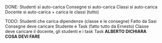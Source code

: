 DONE:
Studenti si auto-carica
Consegne si auto-carica
Classi si auto-carica
Docente si auto-carica + carica le classi (tutto)

TODO:
Studenti che carica dipendenze (classe e le consegne) Fatto da Sasi
Consegne deve caricare Studente e Task (fatto tutto da Ernesto)
Classe deve caricare il docente, gli studenti e i task
Task __ALBERTO DICHIARA COSA DEVI FARE__

